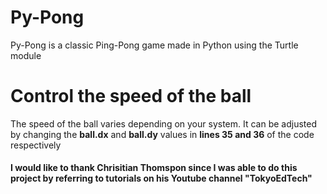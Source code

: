 # Py-Pong
Py-Pong is a classic Ping-Pong game made in Python using the Turtle module

# Control the speed of the ball
The speed of the ball varies depending on your system. It can be adjusted by
changing the **ball.dx** and **ball.dy** values in **lines 35 and 36** of the code respectively

#### I would like to thank Chrisitian Thomspon since I was able to do this project by referring to tutorials on his Youtube channel "TokyoEdTech"

